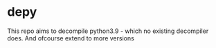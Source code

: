 # depy
This repo aims to decompile python3.9 - which no existing decompiler does. And ofcourse extend to more versions
